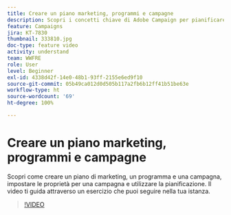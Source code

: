 ```yaml
---
title: Creare un piano marketing, programmi e campagne
description: Scopri i concetti chiave di Adobe Campaign per pianificare, eseguire e misurare in modo efficace le campagne di marketing cross-channel.
feature: Campaigns
jira: KT-7830
thumbnail: 333810.jpg
doc-type: feature video
activity: understand
team: WWFRE
role: User
level: Beginner
exl-id: 4338d42f-14e0-48b1-93ff-2155e6ed9f10
source-git-commit: 05b49ca012d0d505b117a2fb6b12ff41b51be63e
workflow-type: ht
source-wordcount: '69'
ht-degree: 100%

---
```


# Creare un piano marketing, programmi e campagne

Scopri come creare un piano di marketing, un programma e una campagna, impostare le proprietà per una campagna e utilizzare la pianificazione.
Il video ti guida attraverso un esercizio che puoi seguire nella tua istanza.

>[!VIDEO](https://video.tv.adobe.com/v/333810?quality=12&learn=on)
